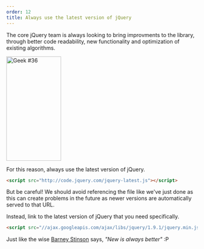 ```yaml
---
order: 12
title: Always use the latest version of jQuery
---
```


The core jQuery team is always looking to bring improvments to the library, through better code readability, new functionality and optimization of existing algorithms.

<div class="img-right">
  <img id="geek-36" class="icos-geek" src="http://browserdiet.com/img/36.png" alt="Geek #36" width="144" height="275" />
</div>

For this reason, always use the latest version of jQuery.

```html
<script src="http://code.jquery.com/jquery-latest.js"></script>
```

But be careful! We should avoid referencing the file like we've just done as this can create problems in the future as newer versions are automatically served to that URL.

Instead, link to the latest version of jQuery that you need specifically.

```html
<script src="//ajax.googleapis.com/ajax/libs/jquery/1.9.1/jquery.min.js"></script>
```

Just like the wise [Barney Stinson](/img/new-is-always-better.gif) says, *"New is always better"* :P
